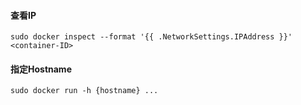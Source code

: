 #### 查看IP

```shell
sudo docker inspect --format '{{ .NetworkSettings.IPAddress }}' <container-ID>
```

#### 指定Hostname

```shell
sudo docker run -h {hostname} ...
```

